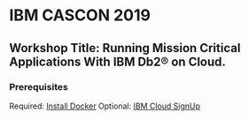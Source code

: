 # IBM CASCON 2019
## Workshop Title: Running Mission Critical Applications With IBM Db2® on Cloud.
### Prerequisites
Required: [Install Docker](https://docs.docker.com/v17.09/engine/installation)
Optional: [IBM Cloud SignUp](https://cloud.ibm.com/registration)
